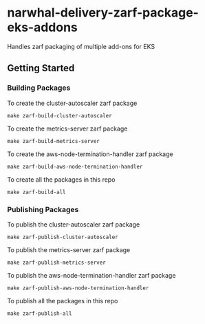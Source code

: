 # narwhal-delivery-zarf-package-eks-addons
Handles zarf packaging of multiple add-ons for EKS

## Getting Started

### Building Packages

To create the cluster-autoscaler zarf package
``` shell
make zarf-build-cluster-autoscaler
```

To create the metrics-server zarf package
``` shell
make zarf-build-metrics-server
```

To create the aws-node-termination-handler zarf package
``` shell
make zarf-build-aws-node-termination-handler
```

To create all the packages in this repo
``` shell
make zarf-build-all
```

### Publishing Packages

To publish the cluster-autoscaler zarf package
``` shell
make zarf-publish-cluster-autoscaler
```

To publish the metrics-server zarf package
``` shell
make zarf-publish-metrics-server
```

To publish the aws-node-termination-handler zarf package
``` shell
make zarf-publish-aws-node-termination-handler
```

To publish all the packages in this repo

``` shell
make zarf-publish-all
```